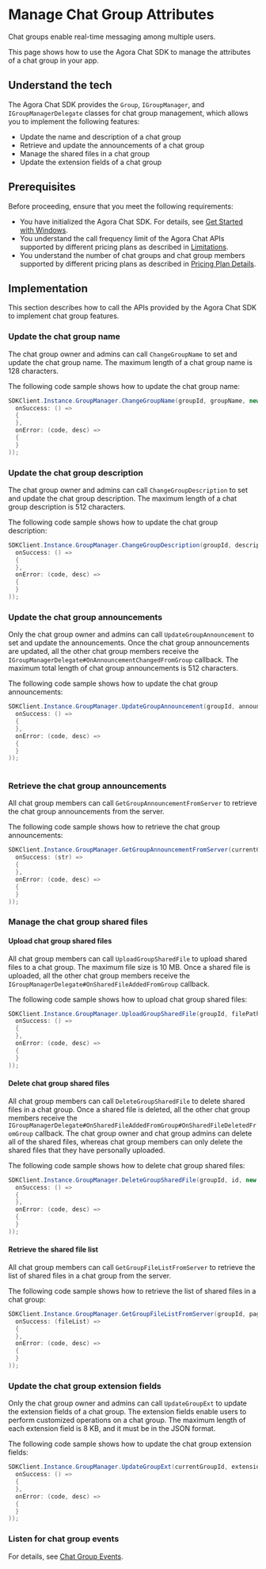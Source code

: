 # Manage Chat Group Attributes

Chat groups enable real-time messaging among multiple users.

This page shows how to use the Agora Chat SDK to manage the attributes of a chat group in your app.

## Understand the tech

The Agora Chat SDK provides the `Group`, `IGroupManager`, and `IGroupManagerDelegate` classes for chat group management, which allows you to implement the following features:

- Update the name and description of a chat group
- Retrieve and update the announcements of a chat group
- Manage the shared files in a chat group
- Update the extension fields of a chat group

## Prerequisites

Before proceeding, ensure that you meet the following requirements:

- You have initialized the Agora Chat SDK. For details, see [Get Started with Windows](./agora_chat_get_started_windows).
- You understand the call frequency limit of the Agora Chat APIs supported by different pricing plans as described in [Limitations](./agora_chat_limitation).
- You understand the number of chat groups and chat group members supported by different pricing plans as described in [Pricing Plan Details](./agora_chat_plan).

## Implementation

This section describes how to call the APIs provided by the Agora Chat SDK to implement chat group features.

### Update the chat group name

The chat group owner and admins can call `ChangeGroupName` to set and update the chat group name. The maximum length of a chat group name is 128 characters.

The following code sample shows how to update the chat group name:

```c#
SDKClient.Instance.GroupManager.ChangeGroupName(groupId, groupName, new CallBack(
  onSuccess: () =>
  {
  },
  onError: (code, desc) =>
  {
  }
));
```

### Update the chat group description

The chat group owner and admins can call `ChangeGroupDescription` to set and update the chat group description. The maximum length of a chat group description is 512 characters.

The following code sample shows how to update the chat group description:

```c#
SDKClient.Instance.GroupManager.ChangeGroupDescription(groupId, description, new CallBack(
  onSuccess: () =>
  {
  },
  onError: (code, desc) =>
  {
  }
));
```

### Update the chat group announcements

Only the chat group owner and admins can call `UpdateGroupAnnouncement` to set and update the announcements. Once the chat group announcements are updated, all the other chat group members receive the `IGroupManagerDelegate#OnAnnouncementChangedFromGroup` callback. The maximum total length of chat group announcements is 512 characters.

The following code sample shows how to update the chat group announcements:

```c#
SDKClient.Instance.GroupManager.UpdateGroupAnnouncement(groupId, announcement, new CallBack(
  onSuccess: () =>
  {
  },
  onError: (code, desc) =>
  {
  }
));
       
```

### Retrieve the chat group announcements

All chat group members can call `GetGroupAnnouncementFromServer` to retrieve the chat group announcements from the server.

The following code sample shows how to retrieve the chat group announcements:

```c#
SDKClient.Instance.GroupManager.GetGroupAnnouncementFromServer(currentGroupId, new ValueCallBack<string>(
  onSuccess: (str) =>
  {
  },
  onError: (code, desc) =>
  {
  }
));    
```

### Manage the chat group shared files

#### Upload chat group shared files

All chat group members can call `UploadGroupSharedFile` to upload shared files to a chat group. The maximum file size is 10 MB. Once a shared file is uploaded, all the other chat group members receive the `IGroupManagerDelegate#OnSharedFileAddedFromGroup` callback.

The following code sample shows how to upload chat group shared files:

```c#
SDKClient.Instance.GroupManager.UploadGroupSharedFile(groupId, filePath, new CallBack(
  onSuccess: () =>
  {
  },
  onError: (code, desc) =>
  {
  }
));
```

#### Delete chat group shared files

All chat group members can call `DeleteGroupSharedFile` to delete shared files in a chat group. Once a shared file is deleted, all the other chat group members receive the `IGroupManagerDelegate#OnSharedFileAddedFromGroup#OnSharedFileDeletedFromGroup` callback. The chat group owner and chat group admins can delete all of the shared files, whereas chat group members can only delete the shared files that they have personally uploaded.

The following code sample shows how to delete chat group shared files:

```c#
SDKClient.Instance.GroupManager.DeleteGroupSharedFile(groupId, id, new CallBack(
  onSuccess: () =>
  {
  },
  onError: (code, desc) =>
  {
  }
));
```

#### Retrieve the shared file list

All chat group members can call `GetGroupFileListFromServer` to retrieve the list of shared files in a chat group from the server.

The following code sample shows how to retrieve the list of shared files in a chat group:

```c#
SDKClient.Instance.GroupManager.GetGroupFileListFromServer(groupId, pageNum, pageSize, callback: new ValueCallBack<List<GroupSharedFile>> (
  onSuccess: (fileList) =>
  {
  },
  onError: (code, desc) =>
  {
  }
));
```

### Update the chat group extension fields

Only the chat group owner and admins can call `UpdateGroupExt` to update the extension fields of a chat group. The extension fields enable users to perform customized operations on a chat group. The maximum length of each extension field is 8 KB, and it must be in the JSON format.

The following code sample shows how to update the chat group extension fields:

```c#
SDKClient.Instance.GroupManager.UpdateGroupExt(currentGroupId, extension, new CallBack(
  onSuccess: () =>
  {
  },
  onError: (code, desc) =>
  {
  }
));
```

### Listen for chat group events

For details, see [Chat Group Events](./agora_chat_group_windows#listen-for-chat-group-events).

